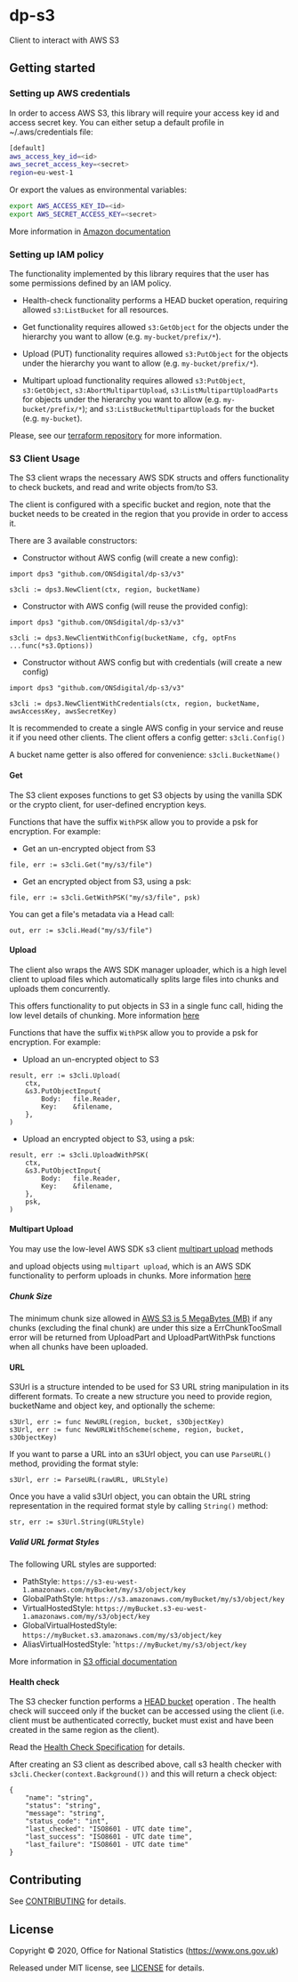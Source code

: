dp-s3
================
Client to interact with AWS S3

## Getting started

### Setting up AWS credentials

In order to access AWS S3, this library will require your access key id and access secret key. You can either setup a default profile in ~/.aws/credentials file:

```sh
[default]
aws_access_key_id=<id>
aws_secret_access_key=<secret>
region=eu-west-1
```

Or export the values as environmental variables:

```sh
export AWS_ACCESS_KEY_ID=<id>
export AWS_SECRET_ACCESS_KEY=<secret>
```

More information in [Amazon documentation](https://docs.aws.amazon.com/cli/latest/userguide//cli-chap-configure.html)


### Setting up IAM policy

The functionality implemented by this library requires that the user has some permissions defined by an IAM policy.

- Health-check functionality performs a HEAD bucket operation, requiring allowed `s3:ListBucket` for all resources.

- Get functionality requires allowed `s3:GetObject` for the objects under the hierarchy you want to allow (e.g. `my-bucket/prefix/*`).

- Upload (PUT) functionality requires allowed `s3:PutObject` for the objects under the hierarchy you want to allow (e.g. `my-bucket/prefix/*`).

- Multipart upload functionality requires allowed `s3:PutObject`, `s3:GetObject`, `s3:AbortMultipartUpload`, `s3:ListMultipartUploadParts` for objects under the hierarchy you want to allow (e.g. `my-bucket/prefix/*`); and `s3:ListBucketMultipartUploads` for the bucket (e.g. `my-bucket`).

Please, see our [terraform repository](https://github.com/ONSdigital/dp-setup/tree/awsb/terraform) for more information.

### S3 Client Usage

The S3 client wraps the necessary AWS SDK structs and offers functionality to check buckets, and read and write objects from/to S3.

The client is configured with a specific bucket and region, note that the bucket needs to be created in the region that you provide in order to access it.

There are 3 available constructors:

- Constructor without AWS config (will create a new config):

```golang
import dps3 "github.com/ONSdigital/dp-s3/v3"

s3cli := dps3.NewClient(ctx, region, bucketName)
```

- Constructor with AWS config (will reuse the provided config):

```golang
import dps3 "github.com/ONSdigital/dp-s3/v3"

s3cli := dps3.NewClientWithConfig(bucketName, cfg, optFns ...func(*s3.Options))
```

- Constructor without AWS config but with credentials (will create a new config)

```golang
import dps3 "github.com/ONSdigital/dp-s3/v3"

s3cli := dps3.NewClientWithCredentials(ctx, region, bucketName, awsAccessKey, awsSecretKey)
```

It is recommended to create a single AWS config in your service and reuse it if you need other clients. The client offers a config getter: `s3cli.Config()`

A bucket name getter is also offered for convenience: `s3cli.BucketName()`

#### Get

The S3 client exposes functions to get S3 objects by using the vanilla SDK or the crypto client, for user-defined encryption keys.

Functions that have the suffix `WithPSK` allow you to provide a psk for encryption. For example:

- Get an un-encrypted object from S3

```golang
file, err := s3cli.Get("my/s3/file")
```

- Get an encrypted object from S3, using a psk:

```golang
file, err := s3cli.GetWithPSK("my/s3/file", psk)
```

You can get a file's metadata via a Head call:

```golang
out, err := s3cli.Head("my/s3/file")
```

#### Upload

The client also wraps the AWS SDK manager uploader, which is a high level client to upload files which automatically splits large files into chunks and uploads them concurrently.

This offers functionality to put objects in S3 in a single func call, hiding the low level details of chunking. More information [here](https://pkg.go.dev/github.com/aws/aws-sdk-go-v2/feature/s3/manager)

Functions that have the suffix `WithPSK` allow you to provide a psk for encryption. For example:

- Upload an un-encrypted object to S3

```golang
result, err := s3cli.Upload(
    ctx,
    &s3.PutObjectInput{
        Body:   file.Reader,
        Key:    &filename,
    },
)
```

- Upload an encrypted object to S3, using a psk:

```golang
result, err := s3cli.UploadWithPSK(
    ctx,
    &s3.PutObjectInput{
        Body:   file.Reader,
        Key:    &filename,
    },
    psk,
)
```

#### Multipart Upload

You may use the low-level AWS SDK s3 client [multipart upload](./upload_multipart.go) methods

 and upload objects using `multipart upload`, which is an AWS SDK functionality to perform uploads in chunks. More information [here](https://docs.aws.amazon.com/AmazonS3/latest/userguide/mpuoverview.html)

##### Chunk Size

The minimum chunk size allowed in [AWS S3 is 5 MegaBytes (MB)](https://docs.aws.amazon.com/AmazonS3/latest/API/API_CompleteMultipartUpload.html)
if any chunks (excluding the final chunk) are under this size a ErrChunkTooSmall error will be returned from UploadPart
and UploadPartWithPsk functions when all chunks have been uploaded.

#### URL

S3Url is a structure intended to be used for S3 URL string manipulation in its different formats. To create a new structure you need to provide region, bucketName and object key,
and optionally the scheme:

```golang
s3Url, err := func NewURL(region, bucket, s3ObjectKey)
s3Url, err := func NewURLWithScheme(scheme, region, bucket, s3ObjectKey)
```

If you want to parse a URL into an s3Url object, you can use `ParseURL()` method, providing the format style:

```golang
s3Url, err := ParseURL(rawURL, URLStyle)
```

Once you have a valid s3Url object, you can obtain the URL string representation in the required format style by calling `String()` method:

```golang
str, err := s3Url.String(URLStyle)
```

##### Valid URL format Styles

The following URL styles are supported:

- PathStyle: `https://s3-eu-west-1.amazonaws.com/myBucket/my/s3/object/key`
- GlobalPathStyle: `https://s3.amazonaws.com/myBucket/my/s3/object/key`
- VirtualHostedStyle: `https://myBucket.s3-eu-west-1.amazonaws.com/my/s3/object/key`
- GlobalVirtualHostedStyle: `https://myBucket.s3.amazonaws.com/my/s3/object/key`
- AliasVirtualHostedStyle: '`https://myBucket/my/s3/object/key`

More information in [S3 official documentation](https://docs.aws.amazon.com/AmazonS3/latest/dev/VirtualHosting.html)

#### Health check

The S3 checker function performs a [HEAD bucket](https://docs.aws.amazon.com/sdk-for-go/api/service/s3/#S3.HeadBucket) operation . The health check will succeed only if the bucket can be accessed using the client (i.e. client must be authenticated correctly, bucket must exist and have been created in the same region as the client).

Read the [Health Check Specification](https://github.com/ONSdigital/dp/blob/master/standards/HEALTH_CHECK_SPECIFICATION.md) for details.

After creating an S3 client as described above, call s3 health checker with `s3cli.Checker(context.Background())` and this will return a check object:

```golang
{
    "name": "string",
    "status": "string",
    "message": "string",
    "status_code": "int",
    "last_checked": "ISO8601 - UTC date time",
    "last_success": "ISO8601 - UTC date time",
    "last_failure": "ISO8601 - UTC date time"
}
```

## Contributing

See [CONTRIBUTING](CONTRIBUTING.md) for details.

## License

Copyright © 2020, Office for National Statistics (https://www.ons.gov.uk)

Released under MIT license, see [LICENSE](LICENSE.md) for details.

